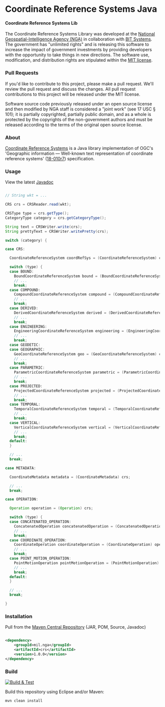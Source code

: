 # Coordinate Reference Systems Java

#### Coordinate Reference Systems Lib ####

The Coordinate Reference Systems Library was developed at the [National Geospatial-Intelligence Agency (NGA)](http://www.nga.mil/) in collaboration with [BIT Systems](https://www.caci.com/bit-systems/). The government has "unlimited rights" and is releasing this software to increase the impact of government investments by providing developers with the opportunity to take things in new directions. The software use, modification, and distribution rights are stipulated within the [MIT license](http://choosealicense.com/licenses/mit/).

### Pull Requests ###
If you'd like to contribute to this project, please make a pull request. We'll review the pull request and discuss the changes. All pull request contributions to this project will be released under the MIT license.

Software source code previously released under an open source license and then modified by NGA staff is considered a "joint work" (see 17 USC § 101); it is partially copyrighted, partially public domain, and as a whole is protected by the copyrights of the non-government authors and must be released according to the terms of the original open source license.

### About ###

[Coordinate Reference Systems](http://ngageoint.github.io/coordinate-reference-systems-java/) is a Java library implementation of OGC's 'Geographic information — Well-known text representation of coordinate reference systems' ([18-010r7](http://docs.opengeospatial.org/is/18-010r7/18-010r7.html)) specification.

### Usage ###

View the latest [Javadoc](http://ngageoint.github.io/coordinate-reference-systems-java/docs/api/)

```java

// String wkt = ...

CRS crs = CRSReader.read(wkt);

CRSType type = crs.getType();
CategoryType category = crs.getCategoryType();

String text = CRSWriter.write(crs);
String prettyText = CRSWriter.writePretty(crs);

switch (category) {

case CRS:

  CoordinateReferenceSystem coordRefSys = (CoordinateReferenceSystem) crs;

  switch (type) {
  case BOUND:
    BoundCoordinateReferenceSystem bound = (BoundCoordinateReferenceSystem) coordRefSys;
    // ...
    break;
  case COMPOUND:
    CompoundCoordinateReferenceSystem compound = (CompoundCoordinateReferenceSystem) coordRefSys;
    // ...
    break;
  case DERIVED:
    DerivedCoordinateReferenceSystem derived = (DerivedCoordinateReferenceSystem) coordRefSys;
    // ...
    break;
  case ENGINEERING:
    EngineeringCoordinateReferenceSystem engineering = (EngineeringCoordinateReferenceSystem) coordRefSys;
    // ...
    break;
  case GEODETIC:
  case GEOGRAPHIC:
    GeoCoordinateReferenceSystem geo = (GeoCoordinateReferenceSystem) coordRefSys;
    // ...
    break;
  case PARAMETRIC:
    ParametricCoordinateReferenceSystem parametric = (ParametricCoordinateReferenceSystem) coordRefSys;
    // ...
    break;
  case PROJECTED:
    ProjectedCoordinateReferenceSystem projected = (ProjectedCoordinateReferenceSystem) coordRefSys;
    // ...
    break;
  case TEMPORAL:
    TemporalCoordinateReferenceSystem temporal = (TemporalCoordinateReferenceSystem) coordRefSys;
    // ...
    break;
  case VERTICAL:
    VerticalCoordinateReferenceSystem vertical = (VerticalCoordinateReferenceSystem) coordRefSys;
    // ...
    break;
  default:
  }

  // ...
  break;

case METADATA:

  CoordinateMetadata metadata = (CoordinateMetadata) crs;

  // ...
  break;

case OPERATION:

  Operation operation = (Operation) crs;

  switch (type) {
  case CONCATENATED_OPERATION:
    ConcatenatedOperation concatenatedOperation = (ConcatenatedOperation) operation;
    // ...
    break;
  case COORDINATE_OPERATION:
    CoordinateOperation coordinateOperation = (CoordinateOperation) operation;
    // ...
    break;
  case POINT_MOTION_OPERATION:
    PointMotionOperation pointMotionOperation = (PointMotionOperation) operation;
    // ...
    break;
  default:
  }

  // ...
  break;

}

```

### Installation ###

Pull from the [Maven Central Repository](http://search.maven.org/#artifactdetails|mil.nga|crs|1.0.0|jar) (JAR, POM, Source, Javadoc)

```xml

<dependency>
    <groupId>mil.nga</groupId>
    <artifactId>crs</artifactId>
    <version>1.0.0</version>
</dependency>

```

### Build ###

[![Build & Test](https://github.com/ngageoint/coordinate-reference-systems-java/workflows/Build%20&%20Test/badge.svg)](https://github.com/ngageoint/coordinate-reference-systems-java/actions/workflows/build-test.yml)

Build this repository using Eclipse and/or Maven:

    mvn clean install
